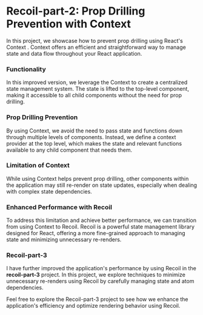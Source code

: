 # Recoil-part-2: Prop Drilling Prevention with Context

In this project, we showcase how to prevent prop drilling using React's Context . Context offers an efficient and straightforward way to manage state and data flow throughout your React application.

### Functionality

In this improved version, we leverage the Context to create a centralized state management system. The state is lifted to the top-level component, making it accessible to all child components without the need for prop drilling.

### Prop Drilling Prevention

By using Context, we avoid the need to pass state and functions down through multiple levels of components. Instead, we define a context provider at the top level, which makes the state and relevant functions available to any child component that needs them.

### Limitation of Context

While using Context helps prevent prop drilling, other components within the application may still re-render on state updates, especially when dealing with complex state dependencies.

### Enhanced Performance with Recoil

To address this limitation and achieve better performance, we can transition from using Context to Recoil. Recoil is a powerful state management library designed for React, offering a more fine-grained approach to managing state and minimizing unnecessary re-renders.

### Recoil-part-3

I have further improved the application's performance by using Recoil in the **recoil-part-3** project. In this project, we explore techniques to minimize unnecessary re-renders using Recoil by carefully managing state and atom dependencies.

Feel free to explore the Recoil-part-3 project to see how we enhance the application's efficiency and optimize rendering behavior using Recoil.
